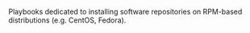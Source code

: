 
Playbooks dedicated to installing software repositories on RPM-based distributions (e.g. CentOS, Fedora).
